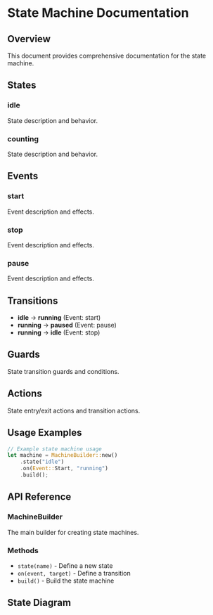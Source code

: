 # State Machine Documentation

## Overview

This document provides comprehensive documentation for the state machine.

## States

### idle

State description and behavior.

### counting

State description and behavior.

## Events

### start

Event description and effects.

### stop

Event description and effects.

### pause

Event description and effects.

## Transitions

- **idle** → **running** (Event: start)
- **running** → **paused** (Event: pause)
- **running** → **idle** (Event: stop)

## Guards

State transition guards and conditions.

## Actions

State entry/exit actions and transition actions.

## Usage Examples

```rust
// Example state machine usage
let machine = MachineBuilder::new()
    .state("idle")
    .on(Event::Start, "running")
    .build();
```

## API Reference

### MachineBuilder

The main builder for creating state machines.

### Methods

- `state(name)` - Define a new state
- `on(event, target)` - Define a transition
- `build()` - Build the state machine

## State Diagram

